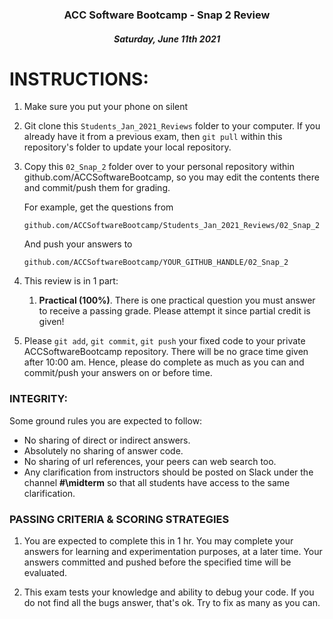 <center>

### ACC Software Bootcamp - Snap 2 Review

##### Saturday, June 11th 2021

</center>

# INSTRUCTIONS:

1. Make sure you put your phone on silent

2. Git clone this `Students_Jan_2021_Reviews` folder to your computer. If you already have it from a previous exam, then `git pull` within this repository's folder to update your local repository.

3. Copy this `02_Snap_2` folder over to your personal repository within github.com/ACCSoftwareBootcamp, so you may edit the contents there and commit/push them for grading.

   For example, get the questions from

   `github.com/ACCSoftwareBootcamp/Students_Jan_2021_Reviews/02_Snap_2`

   And push your answers to

   `github.com/ACCSoftwareBootcamp/YOUR_GITHUB_HANDLE/02_Snap_2`

4. This review is in 1 part:
   1. **Practical (100%)**. There is one practical question you must answer to receive a passing grade. Please attempt it since partial credit is given!

5. Please `git add`, `git commit`, `git push` your fixed code to your private ACCSoftwareBootcamp repository. There will be no grace time given after 10:00 am. Hence, please do complete as much as you can and commit/push your answers on or before time.

### INTEGRITY:

Some ground rules you are expected to follow:

- No sharing of direct or indirect answers.
- Absolutely no sharing of answer code.
- No sharing of url references, your peers can web search too.
- Any clarification from instructors should be posted on Slack under the channel **#\midterm** so that all students have access to the same clarification.

### PASSING CRITERIA & SCORING STRATEGIES

1. You are expected to complete this in 1 hr. You may complete your answers for learning and experimentation purposes, at a later time. Your answers committed and pushed before the specified time will be evaluated.

2. This exam tests your knowledge and ability to debug your code. If you do not find all the bugs answer, that's ok.  Try to fix as many as you can.